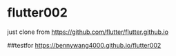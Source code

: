# flutter002

just clone from https://github.com/flutter/flutter.github.io <p>
##testfor https://bennywang4000.github.io/flutter002
